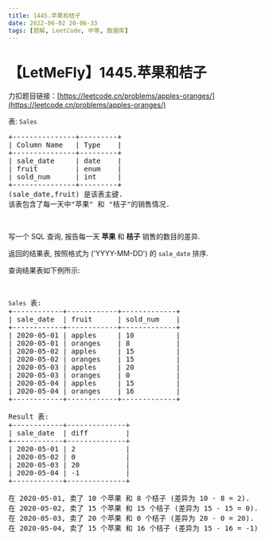 ```yaml
---
title: 1445.苹果和桔子
date: 2022-06-02 20-06-33
tags: [题解, LeetCode, 中等, 数据库]
---
```


# 【LetMeFly】1445.苹果和桔子

力扣题目链接：[https://leetcode.cn/problems/apples-oranges/](https://leetcode.cn/problems/apples-oranges/)

<p>表: <code>Sales</code></p>

<pre>+---------------+---------+
| Column Name   | Type    |
+---------------+---------+
| sale_date     | date    |
| fruit         | enum    | 
| sold_num      | int     | 
+---------------+---------+
(sale_date,fruit) 是该表主键.
该表包含了每一天中&quot;苹果&quot; 和 &quot;桔子&quot;的销售情况.
</pre>

<p>&nbsp;</p>

<p>写一个 SQL&nbsp;查询,&nbsp;报告每一天&nbsp;<strong>苹果</strong>&nbsp;和&nbsp;<strong>桔子</strong>&nbsp;销售的数目的差异.</p>

<p>返回的结果表,&nbsp;按照格式为&nbsp;(&#39;YYYY-MM-DD&#39;) 的 <code>sale_date</code> 排序.</p>

<p>查询结果表如下例所示:</p>

<p>&nbsp;</p>

<pre><code>Sales</code> 表:
+------------+------------+-------------+
| sale_date  | fruit      | sold_num    |
+------------+------------+-------------+
| 2020-05-01 | apples     | 10          |
| 2020-05-01 | oranges    | 8           |
| 2020-05-02 | apples     | 15          |
| 2020-05-02 | oranges    | 15          |
| 2020-05-03 | apples     | 20          |
| 2020-05-03 | oranges    | 0           |
| 2020-05-04 | apples     | 15          |
| 2020-05-04 | oranges    | 16          |
+------------+------------+-------------+

Result 表:
+------------+--------------+
| sale_date  | diff         |
+------------+--------------+
| 2020-05-01 | 2            |
| 2020-05-02 | 0            |
| 2020-05-03 | 20           |
| 2020-05-04 | -1           |
+------------+--------------+

在 2020-05-01, 卖了 10 个苹果 和 8 个桔子 (差异为 10 - 8 = 2).
在 2020-05-02, 卖了 15 个苹果 和 15 个桔子 (差异为 15 - 15 = 0).
在 2020-05-03, 卖了 20 个苹果 和 0 个桔子 (差异为 20 - 0 = 20).
在 2020-05-04, 卖了 15 个苹果 和 16 个桔子 (差异为 15 - 16 = -1).
</pre>


    